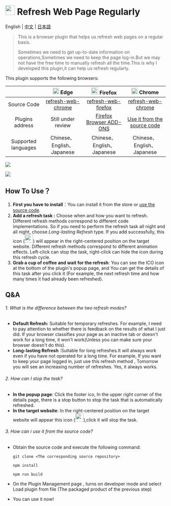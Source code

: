 # <img src="https://img1.imgtp.com/2023/08/03/Zain7SkN.png" style="width:30px" /> Refresh Web Page Regularly

English | [中文](https://github.com/Volta0719/refresh-web-firefox/blob/main/docs/readme_zh_CN.md) | [日本語](https://github.com/Volta0719/refresh-web-firefox/blob/main/docs/readme_ja.md)


> This is a browser plugin that helps us refresh web pages on a regular basis.
>
> Sometimes we need to get up-to-date information on operations,Sometimes we need to keep the page log-in.But we may not have the free time to manually refresh all the time.This is why I developed this plugin,it can help us refresh regularly.

This plugin supports the following browsers:

|                     | <img src="https://img1.imgtp.com/2023/08/04/dMvKxCQO.png" style="width:20px" /> Edge | <img src="https://img1.imgtp.com/2023/08/04/T7csyLE3.png" style="width:22px" /> Firefox | <img src="https://img1.imgtp.com/2023/08/04/21gqH24x.png" style="width:20px" /> Chrome |
| :-----------------: | :----------------------------------------------------------: | :----------------------------------------------------------: | :----------------------------------------------------------: |
|     Source Code     | [refresh-web-chrome](https://github.com/Volta0719/refresh-web-chrome) | [refresh-web-firefox](https://github.com/Volta0719/refresh-web-firefox#refresh-web-firefox) | [refresh-web-chrome](https://github.com/Volta0719/refresh-web-chrome) |
|   Plugins address   |                      Still under review                      | [Firefox Browser ADD-ONS](https://addons.mozilla.org/en-US/firefox/addon/refresh-web-page-regularly/) | [Use it from the source code](https://github.com/Volta0719/refresh-web-firefox#3how-can-i-use-it-from-the-source-code) |
| Supported languages |                  Chinese、English、Japanese                  |                  Chinese、English、Japanese                  |                  Chinese、English、Japanese                  |

![](https://img1.imgtp.com/2023/08/03/7hiRC5VM.png)

![](https://img1.imgtp.com/2023/08/03/gzPiVWhw.png)

## How To Use？

1. **First you have to install**：You can install it from the store or [use the source code](https://github.com/Volta0719/refresh-web-firefox#3how-can-i-use-it-from-the-source-code).
2. **Add a refresh task :** Choose when and how you want to refresh. Different refresh methods correspond to different code implementations. So if you need to perform the refresh task all night and all night, choose *Long-lasting Refresh* type. If you add successfully, this icon  (<img src="https://img1.imgtp.com/2023/08/03/Zain7SkN.png" style="width:26px" />) will appear in the right-centered position on the target website. Different refresh methods correspond to different animation effects. Left-click can stop the task, right-click can hide the icon during this refresh cycle.
3. **Grab a cup of coffee and wait for the refresh**: You can see the ICO icon at the bottom of the plugin's popup page, and You can get the details of this task after you click it (For example, the next refresh time and how many times it had already been refreshed).

## Q&A

###### 1. What is the difference between the two refresh modes?

- **Default Refresh:** Suitable for temporary refreshes. For example, I need to pay attention to whether there is feedback on the results of what I just did. If your browser classifies your page as an inactive tab or doesn't work for a long time, it won't work(Unless you can make sure your browser doesn't do this).
- **Long-lasting Refresh** :Suitable for long refreshes.It will always work even if you have not operated for a long time. For example, If you want to keep your page logged in, just use this refresh method , Tomorrow you will see an increasing number of refreshes. Yes, it always works.

###### 2. How can I stop the task?

- **In the popup page**: Click the footer ico, In the upper right corner of the details page, there is a stop button to stop the task that is automatically refreshed.
- **In the target website**: In the right-centered position on the target website will appear this icon  (<img src="https://img1.imgtp.com/2023/08/03/Zain7SkN.png" style="width:26px" />),click it will stop the task.

###### 3. How can i use it from the source code?

- Obtain the source code and execute the following command:

  ```shell
  git clone <The corresponding source repository>
  
  npm install 
  
  npm run build
  ```

- On the Plugin Management page , turns on developer mode and select Load plugin from file (The packaged product of the previous step)

- You can use it now!



